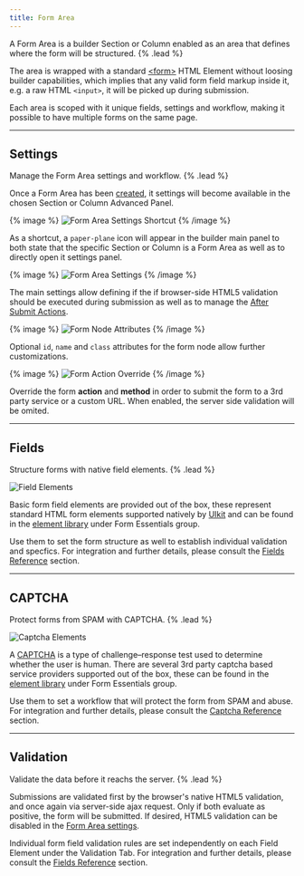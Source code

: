```yaml
---
title: Form Area
---
```


A Form Area is a builder Section or Column enabled as an area that defines where the form will be structured. {% .lead %}

The area is wrapped with a standard [\<form\>](https://developer.mozilla.org/en-US/docs/Web/HTML/Element/form) HTML Element without loosing builder capabilities, which implies that any valid form field markup inside it, e.g. a raw HTML `<input>`, it will be picked up during submission.

Each area is scoped with it unique fields, settings and workflow, making it possible to have multiple forms on the same page.

---

## Settings

Manage the Form Area settings and workflow. {% .lead %}

Once a Form Area has been [created](integration#create-a-form-area), it settings will become available in the chosen Section or Column Advanced Panel.

{% image %}
![Form Area Settings Shortcut](/assets/ytp/forms/formarea-settings-shortcut.webp)
{% /image %}

As a shortcut, a `paper-plane` icon will appear in the builder main panel to both state that the specific Section or Column is a Form Area as well as to directly open it settings panel.

{% image %}
![Form Area Settings](/assets/ytp/forms/formarea-settings.webp)
{% /image %}

The main settings allow defining if the if browser-side HTML5 validation should be executed during submission as well as to manage the [After Submit Actions](after-submit-actions).

{% image %}
![Form Node Attributes](/assets/ytp/forms/formarea-settings-attrs.webp)
{% /image %}

Optional `id`, `name` and `class` attributes for the form node allow further customizations.

{% image %}
![Form Action Override](/assets/ytp/forms/formarea-settings-sub-override.webp)
{% /image %}

Override the form **action** and **method** in order to submit the form to a 3rd party service or a custom URL. When enabled, the server side validation will be omited.

---

## Fields

Structure forms with native field elements. {% .lead %}

![Field Elements](/assets/ytp/forms/fields/elements.webp)

Basic form field elements are provided out of the box, these represent standard HTML form elements supported natively by [UIkit](https://getuikit.com/) and can be found in the [element library](https://yootheme.com/support/yootheme-pro/joomla/element-library) under Form Essentials group.

Use them to set the form structure as well to establish individual validation and specfics. For integration and further details, please consult the [Fields Reference](reference/fields) section.

---

## CAPTCHA

Protect forms from SPAM with CAPTCHA. {% .lead %}

![Captcha Elements](/assets/ytp/forms/captcha/elements.webp)

A [CAPTCHA](http://www.captcha.net) is a type of challenge–response test used to determine whether the user is human. There are several 3rd party captcha based service providers supported out of the box, these can be found in the [element library](https://yootheme.com/support/yootheme-pro/joomla/element-library) under Form Essentials group.

Use them to set a workflow that will protect the form from SPAM and abuse. For integration and further details, please consult the [Captcha Reference](reference/captcha) section.

---

## Validation

Validate the data before it reachs the server. {% .lead %}

Submissions are validated first by the browser's native HTML5 validation, and once again via server-side ajax request. Only if both evaluate as positive, the form will be submitted. If desired, HTML5 validation can be disabled in the [Form Area settings](#settings).

Individual form field validation rules are set independently on each Field Element under the Validation Tab. For integration and further details, please consult the [Fields Reference](reference/fields) section.
